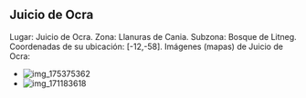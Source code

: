## Juicio de Ocra
Lugar: Juicio de Ocra.
Zona: Llanuras de Cania.
Subzona: Bosque de Litneg.
Coordenadas de su ubicación: [-12,-58].
Imágenes (mapas) de Juicio de Ocra:
- ![img_175375362](https://media.discordapp.net/attachments/1115311447145193482/1115339600223801435/175375362.jpg)
- ![img_171183618](https://media.discordapp.net/attachments/1115311447145193482/1115336193446514688/171183618.jpg)